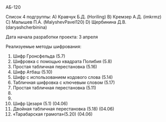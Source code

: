 АБ-120

Список 4 подгруппы:
A) Кравчук Б.Д. (Horiling)
B) Кремзер А.Д. (imkrmz)
C) Малышев П.А. (MalyshevPavel120)
D) Щербинина Д.В. (daryashcherbinina)

Дата начала разработки проекта: 3 апреля

Реализуемые методы шифрования: 
1) Шифр Гронсфельда (5.7)
2) Шифровка с помощью квадрата Полибия (5.8)
3) Простая табличная перестановка (5.16)
4) Шифр Атбаш (5.10)
5) Шифр с использованием кодового слова (5.14)
6) Табличная шифровка с ключевым словом (5.17)
7) Простая табличная перестановка (5.11)
8)
9)
10) Шифр Цезаря (5.1) (04.06)
11) Двойная табличная перестановка (5.18) (04.06)
12) «Тарабарская грамота»(5.20) (04.06)
